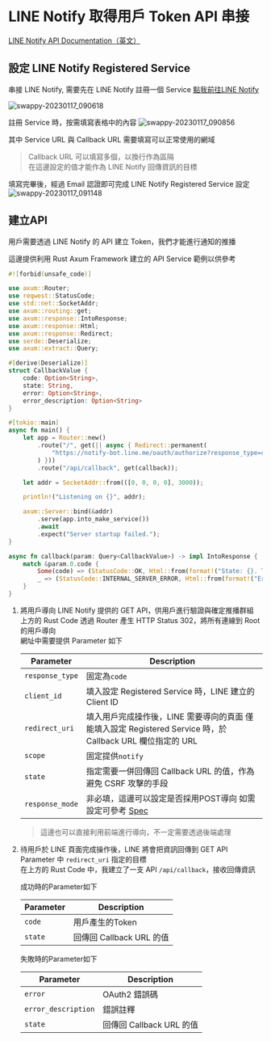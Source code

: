 # LINE Notify 取得用戶 Token API 串接

[LINE Notify API Documentation（英文）](https://notify-bot.line.me/doc/en/)

## 設定 LINE Notify Registered Service
串接 LINE Notify, 需要先在 LINE Notify 註冊一個 Service
[點我前往LINE Notify](https://notify-bot.line.me/en/)

![swappy-20230117_090618](https://user-images.githubusercontent.com/15919723/212791581-7d7622b8-e3e2-44d6-8325-f768d3bdd5e4.png)

註冊 Service 時，按需填寫表格中的內容
![swappy-20230117_090856](https://user-images.githubusercontent.com/15919723/212791616-afcbe7ef-1352-4eea-9112-4a995a509c59.png)

其中 Service URL 與 Callback URL 需要填寫可以正常使用的網域

> Callback URL 可以填寫多個，以換行作為區隔  
> 在這邊設定的值才能作為 LINE Notify 回傳資訊的目標

填寫完畢後，經過 Email 認證即可完成 LINE Notify Registered Service 設定
![swappy-20230117_091148](https://user-images.githubusercontent.com/15919723/212791662-17fa79ea-6eab-40fa-ac9a-6e91db570242.png)


## 建立API

用戶需要透過 LINE Notify 的 API 建立 Token，我們才能進行通知的推播

這邊提供利用 Rust Axum Framework 建立的 API Service 範例以供參考

```rust
#![forbid(unsafe_code)]

use axum::Router;
use reqwest::StatusCode;
use std::net::SocketAddr;
use axum::routing::get;
use axum::response::IntoResponse;
use axum::response::Html;
use axum::response::Redirect;
use serde::Deserialize;
use axum::extract::Query;

#[derive(Deserialize)]
struct CallbackValue {
    code: Option<String>,
    state: String,
    error: Option<String>,
    error_description: Option<String>
}

#[tokio::main]
async fn main() {
    let app = Router::new()
        .route("/", get(|| async { Redirect::permanent(
            "https://notify-bot.line.me/oauth/authorize?response_type=code&client_id=tQJrXoXNwVParKfUQ0LZzA&redirect_uri=https://api.url/api/callback&scope=notify&state=12345"
        ) }))
        .route("/api/callback", get(callback));

    let addr = SocketAddr::from(([0, 0, 0, 0], 3000));

    println!("Listening on {}", addr);

    axum::Server::bind(&addr)
        .serve(app.into_make_service())
        .await
        .expect("Server startup failed.");
}

async fn callback(param: Query<CallbackValue>) -> impl IntoResponse {
    match &param.0.code {
        Some(code) => (StatusCode::OK, Html::from(format!("State: {}. Token: {}",param.0.state, code))),
        _ => (StatusCode::INTERNAL_SERVER_ERROR, Html::from(format!("Error occured: {}, description from LINE: {}", param.0.error.unwrap_or("No error code".to_string()), param.0.error_description.unwrap_or("No error description.".to_string())))),
    }
}

```

1. 將用戶導向 LINE Notify 提供的 GET API，供用戶進行驗證與確定推播群組  
    上方的 Rust Code 透過 Router 產生 HTTP Status 302，將所有連線到 Root 的用戶導向  
    網址中需要提供 Parameter 如下
    

    | Parameter       | Description                                                                                                                    |
    |-----------------|--------------------------------------------------------------------------------------------------------------------------------|
    | `response_type` | 固定為`code`                                                                                                                   |
    | `client_id`     | 填入設定 Registered Service 時，LINE 建立的 Client ID                                                                          |
    | `redirect_uri`  | 填入用戶完成操作後，LINE 需要導向的頁面 僅能填入設定 Registered Service 時，於 Callback URL 欄位指定的 URL                     |
    | `scope`         | 固定提供`notify`                                                                                                               |
    | `state`         | 指定需要一併回傳回 Callback URL 的值，作為避免 CSRF 攻擊的手段                                                                 |
    | `response_mode` | 非必填，這邊可以設定是否採用POST導向 如需設定可參考 [Spec](https://openid.net/specs/oauth-v2-form-post-response-mode-1_0.html) |

    
    > 這邊也可以直接利用前端進行導向，不一定需要透過後端處理

2. 待用戶於 LINE 頁面完成操作後，LINE 將會把資訊回傳到 GET API Parameter 中 `redirect_uri` 指定的目標  
    在上方的 Rust Code 中，我建立了一支 API `/api/callback`，接收回傳資訊
    
    成功時的Parameter如下

    | Parameter | Description              |
    |-----------|--------------------------|
    | `code`    | 用戶產生的Token          |
    | `state`   | 回傳回 Callback URL 的值 |

    失敗時的Parameter如下
    
    | Parameter           | Description              |
    |---------------------|--------------------------|
    | `error`             | OAuth2 錯誤碼            |
    | `error_description` | 錯誤註釋                 |
    | `state`             | 回傳回 Callback URL 的值 |
